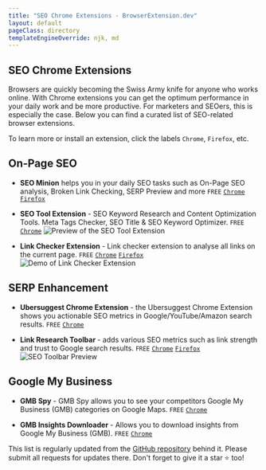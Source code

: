 ```yaml
---
title: "SEO Chrome Extensions - BrowserExtension.dev"
layout: default
pageClass: directory
templateEngineOverride: njk, md
---
```

<section class="bg-white shadow-md rounded-md px-8 py-6 mb-2">

  <h1 class="heading">SEO Chrome Extensions</h1>

Browsers are quickly becoming the Swiss Army knife for anyone who works online. With Chrome extensions you can get the optimum performance in your daily work and be more productive. For marketers and SEOers, this is especially the case. Below you can find a curated list of SEO-related browser extensions.


To learn more or install an extension, click the labels `Chrome`, `Firefox`, etc.


## On-Page SEO

- **SEO Minion** helps you in your daily SEO tasks such as On-Page SEO analysis, Broken Link Checking, SERP Preview and more `FREE` [`Chrome`](https://chrome.google.com/webstore/detail/ahrefs-seo-toolbar/hgmoccdbjhknikckedaaebbpdeebhiei) [`Firefox`](https://addons.mozilla.org/en-US/firefox/addon/seo-minion/)

- **SEO Tool Extension** - SEO Keyword Research and Content Optimization Tools. Meta Tags Checker, SEO Title & SEO Keyword Optimizer. `FREE` [`Chrome`](https://chrome.google.com/webstore/detail/seo-tool-extension-meta-%20/ilcppocoelkoplmgkffgdnfgngibpici) <img src="/images/SEO-Chrome-Extensions/seo-tool-extension.jpg" alt="Preview of the SEO Tool Extension" style="max-height: 250px;">

- **Link Checker Extension** - Link checker extension to analyse all links on the current page. `FREE` [`Chrome`](https://chrome.google.com/webstore/detail/free-backlink-checker-by/nifeadedgedikheglfngocdgfidiiimi/) [`Firefox`](https://addons.mozilla.org/en-US/firefox/addon/free-backlink-checker-by-lrt) <img src="/images/SEO-Chrome-Extensions/link-research-checker.png" alt="Demo of Link Checker Extension" style="max-height: 250px;">


## SERP Enhancement

- **Ubersuggest Chrome Extension** - the Ubersuggest Chrome Extension shows you actionable SEO metrics in Google/YouTube/Amazon search results. `FREE` [`Chrome`](https://chrome.google.com/webstore/detail/ubersuggest/nmpgaoofmjlimabncmnmnopjabbflegf)

- **Link Research Toolbar** - adds various SEO metrics such as link strength and trust to Google search results. `FREE` [`Chrome`](https://chrome.google.com/webstore/detail/link-research-seo-toolbar/eagkigdnclikabndlojagifehppodooi/) [`Firefox`](https://addons.mozilla.org/en-US/firefox/addon/link-research-seo-toolbar/) <img src="/images/SEO-Chrome-Extensions/link-research-toolbar.png" alt="SEO Toolbar Preview" style="max-height: 250px;">


## Google My Business

- **GMB Spy** - GMB Spy allows you to see your competitors Google My Business (GMB) categories on Google Maps. `FREE` [`Chrome`](https://chrome.google.com/webstore/detail/gmbspy/hijfnlgdhfpmnckieikhinolopcolofe)

- **GMB Insights Downloader** - Allows you to download insights from Google My Business (GMB). `FREE` [`Chrome`](https://chrome.google.com/webstore/detail/easy-gmb-insights-downloa/imoioechhbofpmjjkcdalahngimajehl)

This list is regularly updated from the <a href="https://github.com/awesome-seo-tools/seo-browser-extensions" target="_blank">GitHub repository</a> behind it. Please submit all requests for updates there. Don't forget to give it a star ⭐️ too!


</section>